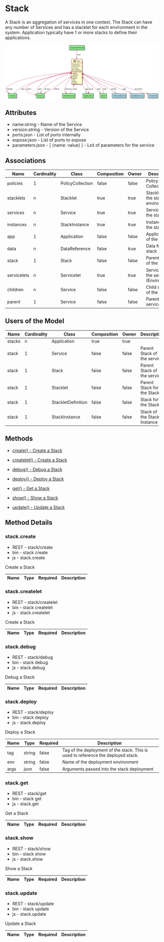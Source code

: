 # Stack

A Stack is an aggregation of services in one context. The Stack can have any number of Services and has a stacklet for each environment in the system. Application typically have 1 or more stacks to define their applications.

![Logical Diagram](./logical.svg)

## Attributes

* name:string - Name of the Service
* version:string - Version of the Service
* ports:json - List of ports internally
* expose:json - List of ports to expose
* parameters:json - [ {name: value} ] - Lsit of parameters for the service


## Associations

| Name | Cardinality | Class | Composition | Owner | Description |
| --- | --- | --- | --- | --- | --- |
| policies | 1 | PolicyCollection | false | false | Policy Collection |
| stacklets | n | Stacklet | true | true | Stacklets of the stack and environment |
| services | n | Service | true | true | Services of the stack |
| instances | n | StackInstance | true | true | Instances of the stack |
| app | 1 | Application | false | false | Applications of the stacks |
| data | n | DataReference | false | true | Data for the stack |
| stack | 1 | Stack | false | false | Parent Stack of the service |
| servicelets | n | Servicelet | true | true | Servicelets of the service (Environment) |
| children | n | Service | false | false | Child services of the service |
| parent | 1 | Service | false | false | Parent of the service |


## Users of the Model

| Name | Cardinality | Class | Composition | Owner | Description |
| --- | --- | --- | --- | --- | --- |
| stacks | n | Application | true | true |  |
| stack | 1 | Service | false | false | Parent Stack of the service |
| stack | 1 | Stack | false | false | Parent Stack of the service |
| stack | 1 | Stacklet | false | false | Parent Stack for the Stacklet |
| stack | 1 | StackletDefinition | false | false | Stack for the Stacklet |
| stack | 1 | StackInstance | false | false | Stack of the Stack Instance |





## Methods

* [create() - Create a Stack](#Action-create)

* [createlet() - Create a Stack](#Action-createlet)

* [debug() - Debug a Stack](#Action-debug)

* [deploy() - Deploy a Stack](#Action-deploy)

* [get() - Get a Stack](#Action-get)

* [show() - Show a Stack](#Action-show)

* [update() - Update a Stack](#Action-update)


<h2>Method Details</h2>
    
### stack.create
* REST - stack/create
* bin - stack create
* js - stack.create

Create a Stack

| Name | Type | Required | Description |
|---|---|---|---|




### stack.createlet
* REST - stack/createlet
* bin - stack createlet
* js - stack.createlet

Create a Stack

| Name | Type | Required | Description |
|---|---|---|---|




### stack.debug
* REST - stack/debug
* bin - stack debug
* js - stack.debug

Debug a Stack

| Name | Type | Required | Description |
|---|---|---|---|




### stack.deploy
* REST - stack/deploy
* bin - stack deploy
* js - stack.deploy

Deploy a Stack

| Name | Type | Required | Description |
|---|---|---|---|
| tag | string |false | Tag of the deployment of the stack. This is used to reference the deployed stack. |
| env | string |false | Name of the deployment environment |
| args | json |false | Arguments passed into the stack deployment |




### stack.get
* REST - stack/get
* bin - stack get
* js - stack.get

Get a Stack

| Name | Type | Required | Description |
|---|---|---|---|




### stack.show
* REST - stack/show
* bin - stack show
* js - stack.show

Show a Stack

| Name | Type | Required | Description |
|---|---|---|---|




### stack.update
* REST - stack/update
* bin - stack update
* js - stack.update

Update a Stack

| Name | Type | Required | Description |
|---|---|---|---|





